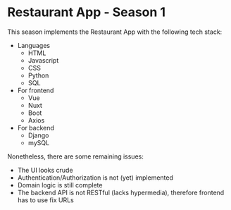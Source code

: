 # Restaurant App - Season 1
This season implements the Restaurant App with the following tech stack:

+ Languages
    - HTML
    - Javascript
    - CSS
    - Python
    - SQL
+ For frontend
    - Vue
    - Nuxt
    - Boot
    - Axios
+ For backend
    - Django
    - mySQL
    
Nonetheless, there are some remaining issues:
+ The UI looks crude
+ Authentication/Authorization is not (yet) implemented
+ Domain logic is still complete
+ The backend API is not RESTful (lacks hypermedia), therefore frontend has to use fix URLs
